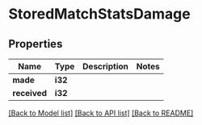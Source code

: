 # StoredMatchStatsDamage

## Properties

Name | Type | Description | Notes
------------ | ------------- | ------------- | -------------
**made** | **i32** |  | 
**received** | **i32** |  | 

[[Back to Model list]](../README.md#documentation-for-models) [[Back to API list]](../README.md#documentation-for-api-endpoints) [[Back to README]](../README.md)


